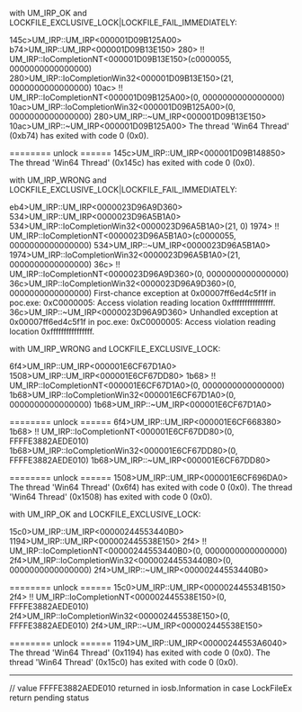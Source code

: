 with UM_IRP_OK and LOCKFILE_EXCLUSIVE_LOCK|LOCKFILE_FAIL_IMMEDIATELY:

145c>UM_IRP::UM_IRP<000001D09B125A00>
b74>UM_IRP::UM_IRP<000001D09B13E150>
280> !! UM_IRP::IoCompletionNT<000001D09B13E150>(c0000055, 0000000000000000)
280>UM_IRP::IoCompletionWin32<000001D09B13E150>(21, 0000000000000000)
10ac> !! UM_IRP::IoCompletionNT<000001D09B125A00>(0, 0000000000000000)
10ac>UM_IRP::IoCompletionWin32<000001D09B125A00>(0, 0000000000000000)
280>UM_IRP::~UM_IRP<000001D09B13E150>
10ac>UM_IRP::~UM_IRP<000001D09B125A00>
The thread 'Win64 Thread' (0xb74) has exited with code 0 (0x0).

======== unlock ======
145c>UM_IRP::UM_IRP<000001D09B148850>
The thread 'Win64 Thread' (0x145c) has exited with code 0 (0x0).


with UM_IRP_WRONG and LOCKFILE_EXCLUSIVE_LOCK|LOCKFILE_FAIL_IMMEDIATELY:

eb4>UM_IRP::UM_IRP<0000023D96A9D360>
534>UM_IRP::UM_IRP<0000023D96A5B1A0>
534>UM_IRP::IoCompletionWin32<0000023D96A5B1A0>(21, 0)
1974> !! UM_IRP::IoCompletionNT<0000023D96A5B1A0>(c0000055, 0000000000000000)
534>UM_IRP::~UM_IRP<0000023D96A5B1A0>
1974>UM_IRP::IoCompletionWin32<0000023D96A5B1A0>(21, 0000000000000000)
36c> !! UM_IRP::IoCompletionNT<0000023D96A9D360>(0, 0000000000000000)
36c>UM_IRP::IoCompletionWin32<0000023D96A9D360>(0, 0000000000000000)
First-chance exception at 0x00007ff6ed4c5f1f in poc.exe: 0xC0000005: Access violation reading location 0xffffffffffffffff.
36c>UM_IRP::~UM_IRP<0000023D96A9D360>
Unhandled exception at 0x00007ff6ed4c5f1f in poc.exe: 0xC0000005: Access violation reading location 0xffffffffffffffff.


with UM_IRP_WRONG and LOCKFILE_EXCLUSIVE_LOCK:

6f4>UM_IRP::UM_IRP<000001E6CF67D1A0>
1508>UM_IRP::UM_IRP<000001E6CF67DD80>
1b68> !! UM_IRP::IoCompletionNT<000001E6CF67D1A0>(0, 0000000000000000)
1b68>UM_IRP::IoCompletionWin32<000001E6CF67D1A0>(0, 0000000000000000)
1b68>UM_IRP::~UM_IRP<000001E6CF67D1A0>

======== unlock ======
6f4>UM_IRP::UM_IRP<000001E6CF668380>
1b68> !! UM_IRP::IoCompletionNT<000001E6CF67DD80>(0, FFFFE3882AEDE010)
1b68>UM_IRP::IoCompletionWin32<000001E6CF67DD80>(0, FFFFE3882AEDE010)
1b68>UM_IRP::~UM_IRP<000001E6CF67DD80>

======== unlock ======
1508>UM_IRP::UM_IRP<000001E6CF696DA0>
The thread 'Win64 Thread' (0x6f4) has exited with code 0 (0x0).
The thread 'Win64 Thread' (0x1508) has exited with code 0 (0x0).


with UM_IRP_OK and LOCKFILE_EXCLUSIVE_LOCK:

15c0>UM_IRP::UM_IRP<00000244553440B0>
1194>UM_IRP::UM_IRP<000002445538E150>
2f4> !! UM_IRP::IoCompletionNT<00000244553440B0>(0, 0000000000000000)
2f4>UM_IRP::IoCompletionWin32<00000244553440B0>(0, 0000000000000000)
2f4>UM_IRP::~UM_IRP<00000244553440B0>

======== unlock ======
15c0>UM_IRP::UM_IRP<000002445534B150>
2f4> !! UM_IRP::IoCompletionNT<000002445538E150>(0, FFFFE3882AEDE010)
2f4>UM_IRP::IoCompletionWin32<000002445538E150>(0, FFFFE3882AEDE010)
2f4>UM_IRP::~UM_IRP<000002445538E150>

======== unlock ======
1194>UM_IRP::UM_IRP<00000244553A6040>
The thread 'Win64 Thread' (0x1194) has exited with code 0 (0x0).
The thread 'Win64 Thread' (0x15c0) has exited with code 0 (0x0).

---------------------------------------------------------------------
// value FFFFE3882AEDE010 returned in iosb.Information in case LockFileEx return pending status